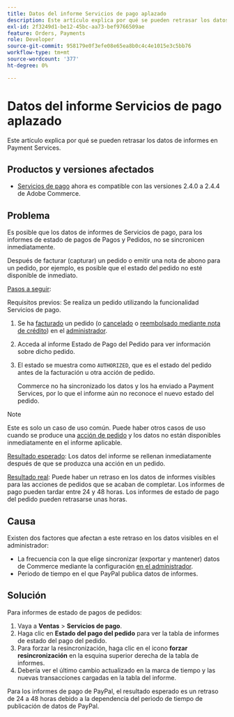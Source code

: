 ```yaml
---
title: Datos del informe Servicios de pago aplazado
description: Este artículo explica por qué se pueden retrasar los datos de informes en Payment Services.
exl-id: 2f3249d1-be12-45bc-aa73-bef9766509ae
feature: Orders, Payments
role: Developer
source-git-commit: 958179e0f3efe08e65ea8b0c4c4e1015e3c5bb76
workflow-type: tm+mt
source-wordcount: '377'
ht-degree: 0%

---
```


# Datos del informe Servicios de pago aplazado

Este artículo explica por qué se pueden retrasar los datos de informes en Payment Services.

## Productos y versiones afectados

* [Servicios de pago](https://marketplace.magento.com/magento-payment-services.html) ahora es compatible con las versiones 2.4.0 a 2.4.4 de Adobe Commerce.

## Problema

Es posible que los datos de informes de Servicios de pago, para los informes de estado de pagos de Pagos y Pedidos, no se sincronicen inmediatamente.

Después de facturar (capturar) un pedido o emitir una nota de abono para un pedido, por ejemplo, es posible que el estado del pedido no esté disponible de inmediato.

<u>Pasos a seguir</u>:

Requisitos previos: Se realiza un pedido utilizando la funcionalidad Servicios de pago.

1. Se ha [facturado](https://docs.magento.com/user-guide/sales/invoice-create.html) un pedido (o [cancelado](https://docs.magento.com/user-guide/sales/order-update.html#cancel-a-pending-order) o [reembolsado mediante nota de crédito](https://docs.magento.com/user-guide/sales/credit-memos.html)) en el [administrador](https://docs.magento.com/user-guide/stores/admin.html).
1. Acceda al informe Estado de Pago del Pedido para ver información sobre dicho pedido.
1. El estado se muestra como `AUTHORIZED`, que es el estado del pedido antes de la facturación u otra acción de pedido.

   Commerce no ha sincronizado los datos y los ha enviado a Payment Services, por lo que el informe aún no reconoce el nuevo estado del pedido.

>[!NOTE]
>
>Este es solo un caso de uso común. Puede haber otros casos de uso cuando se produce una [acción de pedido](https://docs.magento.com/user-guide/sales/order-actions.html) y los datos no están disponibles inmediatamente en el informe aplicable.

<u>Resultado esperado</u>:
Los datos del informe se rellenan inmediatamente después de que se produzca una acción en un pedido.

<u>Resultado real</u>:
Puede haber un retraso en los datos de informes visibles para las acciones de pedidos que se acaban de completar. Los informes de pago pueden tardar entre 24 y 48 horas. Los informes de estado de pago del pedido pueden retrasarse unas horas.

## Causa

Existen dos factores que afectan a este retraso en los datos visibles en el administrador:

* La frecuencia con la que elige sincronizar (exportar y mantener) datos de Commerce mediante la configuración [en el administrador](https://experienceleague.adobe.com/docs/commerce-merchant-services/payment-services/configure/configure-admin.html).
* Periodo de tiempo en el que PayPal publica datos de informes.

## Solución

Para informes de estado de pagos de pedidos:

1. Vaya a **Ventas** > **Servicios de pago**.
1. Haga clic en **Estado del pago del pedido** para ver la tabla de informes de estado del pago del pedido.
1. Para forzar la resincronización, haga clic en el icono **forzar resincronización** en la esquina superior derecha de la tabla de informes.
1. Debería ver el último cambio actualizado en la marca de tiempo y las nuevas transacciones cargadas en la tabla del informe.

Para los informes de pago de PayPal, el resultado esperado es un retraso de 24 a 48 horas debido a la dependencia del periodo de tiempo de publicación de datos de PayPal.
